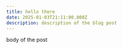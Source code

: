 ```yaml
---
title: hello there
date: 2025-01-03T21:11:00.000Z
description: description of the blog post
---
```

body of the post
